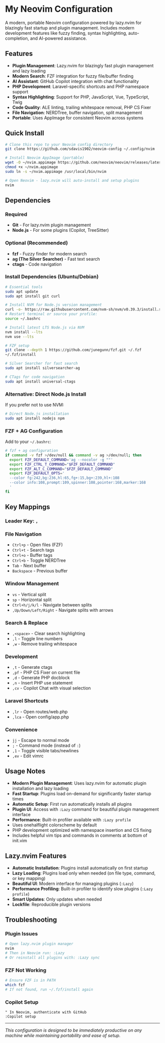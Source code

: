 # My Neovim Configuration

A modern, portable Neovim configuration powered by lazy.nvim for blazingly fast startup and plugin management. Includes modern development features like fuzzy finding, syntax highlighting, auto-completion, and AI-powered assistance.

## Features

- **Plugin Management**: Lazy.nvim for blazingly fast plugin management and lazy loading
- **Modern Search**: FZF integration for fuzzy file/buffer finding
- **AI Assistant**: GitHub Copilot integration with chat functionality
- **PHP Development**: Laravel-specific shortcuts and PHP namespace support
- **Syntax Highlighting**: Support for PHP, JavaScript, Vue, TypeScript, Twig
- **Code Quality**: ALE linting, trailing whitespace removal, PHP CS Fixer
- **File Navigation**: NERDTree, buffer navigation, split management
- **Portable**: Uses AppImage for consistent Neovim across systems

## Quick Install

```bash
# Clone this repo to your Neovim config directory
git clone https://github.com/sdavis1902/neovim-config ~/.config/nvim

# Install Neovim AppImage (portable)
wget -O ~/nvim.appimage https://github.com/neovim/neovim/releases/latest/download/nvim.appimage
chmod +x ~/nvim.appimage
sudo ln -s ~/nvim.appimage /usr/local/bin/nvim

# Open Neovim - lazy.nvim will auto-install and setup plugins
nvim
```

## Dependencies

### Required
- **Git** - For lazy.nvim plugin management
- **Node.js** - For some plugins (Copilot, TreeSitter)

### Optional (Recommended)
- **fzf** - Fuzzy finder for modern search
- **ag (The Silver Searcher)** - Fast text search
- **ctags** - Code navigation

### Install Dependencies (Ubuntu/Debian)
```bash
# Essential tools
sudo apt update
sudo apt install git curl

# Install NVM for Node.js version management
curl -o- https://raw.githubusercontent.com/nvm-sh/nvm/v0.39.3/install.sh | bash
# Restart terminal or source your profile:
source ~/.bashrc

# Install latest LTS Node.js via NVM
nvm install --lts
nvm use --lts

# FZF setup
git clone --depth 1 https://github.com/junegunn/fzf.git ~/.fzf
~/.fzf/install

# Silver Searcher for fast search
sudo apt install silversearcher-ag

# CTags for code navigation
sudo apt install universal-ctags
```

### Alternative: Direct Node.js Install
If you prefer not to use NVM:
```bash
# Direct Node.js installation
sudo apt install nodejs npm
```

### FZF + AG Configuration
Add to your `~/.bashrc`:
```bash
# fzf + ag configuration
if command -v fzf >/dev/null && command -v ag >/dev/null; then
  export FZF_DEFAULT_COMMAND='ag --nocolor -g ""'
  export FZF_CTRL_T_COMMAND="$FZF_DEFAULT_COMMAND"
  export FZF_ALT_C_COMMAND="$FZF_DEFAULT_COMMAND"
  export FZF_DEFAULT_OPTS='
  --color fg:242,bg:236,hl:65,fg+:15,bg+:239,hl+:108
  --color info:108,prompt:109,spinner:108,pointer:168,marker:168
  '
fi
```

## Key Mappings

### Leader Key: `,`

### File Navigation
- `Ctrl+p` - Open files (FZF)
- `Ctrl+t` - Search tags
- `Ctrl+o` - Buffer tags
- `Ctrl+b` - Toggle NERDTree
- `Tab` - Next buffer
- `Backspace` - Previous buffer

### Window Management
- `vs` - Vertical split
- `sp` - Horizontal split
- `Ctrl+h/j/k/l` - Navigate between splits
- `,Up/Down/Left/Right` - Navigate splits with arrows

### Search & Replace
- `,<space>` - Clear search highlighting
- `,l` - Toggle line numbers
- `,w` - Remove trailing whitespace

### Development
- `,t` - Generate ctags
- `,pf` - PHP CS Fixer on current file
- `,d` - Generate PHP docblock
- `,n` - Insert PHP use statement
- `,cv` - Copilot Chat with visual selection

### Laravel Shortcuts
- `,lr` - Open routes/web.php
- `,lca` - Open config/app.php

### Convenience
- `jj` - Escape to normal mode
- `;` - Command mode (instead of `:`)
- `,1` - Toggle visible tabs/newlines
- `,ev` - Edit vimrc

## Usage Notes

- **Modern Plugin Management**: Uses lazy.nvim for automatic plugin installation and lazy loading
- **Fast Startup**: Plugins load on-demand for significantly faster startup times
- **Automatic Setup**: First run automatically installs all plugins
- **Plugin UI**: Access with `:Lazy` command for beautiful plugin management interface
- **Performance**: Built-in profiler available with `:Lazy profile`
- Uses onehalflight colorscheme by default
- PHP development optimized with namespace insertion and CS fixing
- Includes helpful vim tips and commands in comments at bottom of init.vim

## Lazy.nvim Features

- **Automatic Installation**: Plugins install automatically on first startup
- **Lazy Loading**: Plugins load only when needed (on file type, command, or key mapping)
- **Beautiful UI**: Modern interface for managing plugins (`:Lazy`)
- **Performance Profiling**: Built-in profiler to identify slow plugins (`:Lazy profile`)
- **Smart Updates**: Only updates when needed
- **Lockfile**: Reproducible plugin versions

## Troubleshooting

### Plugin Issues
```bash
# Open lazy.nvim plugin manager
nvim
# Then in Neovim run: :Lazy
# Or reinstall all plugins with: :Lazy sync
```

### FZF Not Working
```bash
# Ensure FZF is in PATH
which fzf
# If not found, run ~/.fzf/install again
```

### Copilot Setup
```vim
" In Neovim, authenticate with GitHub
:Copilot setup
```

---

*This configuration is designed to be immediately productive on any machine while maintaining portability and ease of setup.*
